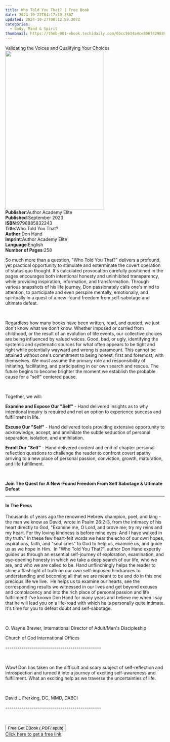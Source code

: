 ```yaml
---
title: Who Told You That? | Free Book
date: 2024-10-22T04:17:10.336Z
updated: 2024-10-27T00:12:59.207Z
categories:
  - Body, Mind & Spirit
thumbnail: https://thmb-001-ebook.techidaily.com/6bcc5634a4ce8067429889f2e99808d365b4074d488b66833a956348a86fbb1b.jpg
---
```

<main id="book-container">
  <div class="flex flex-col">
    <div class="book-brief flex-1 py-6 px-4 sm:p-6 md:py-10 md:px-8">
      <!-- brief-->
      <div class="book-brief-main">
        Validating the Voices and Qualifying Your Choices
      </div>
    </div>
    <div
      class="book-meta-info flex-1 grid gap-4 col-start-1 col-end-3 row-start-1 sm:mb-6 sm:grid-cols-4 lg:gap-6 lg:col-start-2 lg:row-end-6 lg:row-span-6 lg:mb-0"
    >
      <div
        class="book-meta-info-left place-content-center mt-4 p-4 text-sm leading-6 col-start-2 col-span-2 dark:text-slate-400"
      >
        <img
          class="w-full h-500 object-cover rounded-lg sm:h-255 sm:col-span-2 lg:col-span-full"
          src="https://img-001-ebook.techidaily.com/3ac6c244183974ef97312aabba881574489a42a0152fa9ece762867b6855c40c.jpg"
          alt=""
          width="312"
          height="500"
        />
      </div>
      <div
        class="book-meta-info-right mt-2 col-start-1 row-start-2 col-span-3 self-center"
      >
        <!-- meta data  -->
        <div class="flex flex-col px-4 md:px-8">
          <div class="flex-1">
            <strong>Publisher</strong>:<span class="px-2"
              >Author Academy Elite</span
            >
          </div>
          <div class="flex-1">
            <strong>Published</strong>:<span class="px-2">September 2023</span>
          </div>
          <div class="flex-1">
            <strong>ISBN</strong>:<span class="px-2">9798885832243</span>
          </div>
          <div class="flex-1">
            <strong>Title</strong>:<span class="px-2">Who Told You That?</span>
          </div>
          <div class="flex-1">
            <strong>Author</strong>:<span class="px-2">Don Hand</span>
          </div>
          <div class="flex-1">
            <strong>Imprint</strong>:<span class="px-2"
              >Author Academy Elite</span
            >
          </div>
          <div class="flex-1">
            <strong>Language</strong>:<span class="px-2">English</span>
          </div>
          <div class="flex-1">
            <strong>Number of Pages</strong>:<span class="px-2">258</span>
          </div>
        </div>
      </div>
    </div>
    <div class="book-description flex-1 py-6 px-4 sm:p-6 md:py-10 md:px-8">
      <div class="book-description-main">
        <div accordion-content="" id="description">
          <p>
            So much more than a question, "Who Told You That?" delivers a
            profound, yet practical opportunity to stimulate and exterminate the
            covert operation of status quo thought. It's calculated provocation
            carefully positioned in the pages encourages both intentional
            honesty and uninhibited transparency, while providing inspiration,
            information, and transformation. Through various snapshots of his
            life journey, Don passionately calls one's mind to attention, to
            participate and even perspire mentally, emotionally, and spiritually
            in a quest of a new-found freedom from self-sabotage and ultimate
            defeat.&nbsp;
          </p>
          <p><br /></p>
          <p>
            Regardless how many books have been written, read, and quoted, we
            just don't know what we don't know. Whether imposed or carried from
            childhood, or the result of an evolution of life events, our
            collective choices are being influenced by valued voices. Good, bad,
            or ugly, identifying the systemic and systematic sources for what
            often appears to be tight and right while potentially wayward and
            wrong is paramount. This cannot be attained without one's commitment
            to being honest, first and foremost, with themselves. We must assume
            the primary role and responsibility of initiating, facilitating, and
            participating in our own search and rescue. The future begins to
            become brighter the moment we establish the probable cause for a
            "self" centered pause.&nbsp;
          </p>
          <p><br /></p>
          <p>Together, we will:&nbsp;</p>
          <p>
            <strong>Examine and Expose Our "Self" </strong>- Hand delivered
            insights as to why intentional inquiry is required and not an option
            to experience success and fulfillment in life.
          </p>
          <p>
            <strong>Excuse Our "Self" </strong>- Hand delivered tools providing
            extensive opportunity to acknowledge, accept, and annihilate the
            subtle seduction of personal separation, isolation, and
            annihilation.&nbsp;
          </p>
          <p>
            <strong>Enroll Our "Self" </strong>- Hand delivered content and end
            of chapter personal reflection questions to challenge the reader to
            confront covert apathy arriving to a new place of personal passion,
            conviction, growth, maturation, and life fulfillment.&nbsp;
          </p>
          <p><br /></p>
          <p>
            <strong
              >Join The Quest for A New-Found Freedom From Self Sabotage &amp;
              Ultimate Defeat&nbsp;</strong
            >
          </p>
        </div>
        <div class="accordion-fader"></div>
      </div>
    </div>
    <div class="book-excerpts flex-1 py-6 px-4 sm:p-6 md:py-10 md:px-8">
      <!-- excerpts-->
      <div class="book-excerpts-main">
        <hr />
        <h4 class="placeholder placeholder-heading">
          <span>In The Press</span>
        </h4>
        <p></p>
        <p>
          Thousands of years ago the renowned Hebrew champion, poet, and king -
          the man we know as David, wrote in Psalm 26:2-3, from the intimacy of
          his heart directly to God, "Examine me, O Lord, and prove me; try my
          reins and my heart. For thy loving kindness is before mine eyes: And I
          have walked in thy truth." In these few heart-felt words we hear the
          echo of our own hopes, aspirations, faith, and "soul cries" to God to
          help us, examine us, and guide us as we hope in Him.&nbsp;&nbsp;In
          "Who Told You That?", author Don Hand expertly guides us through an
          essential self-journey of exploration, examination, and eye-opening
          honesty in which we take a deep search of our life, who we are, and
          who we are called to be. Hand unflinchingly helps the reader to shine
          a flashlight of truth on our own self-imposed hindrances to
          understanding and becoming all that we are meant to be and do in this
          one precious life we live.&nbsp;&nbsp;He helps us to examine our
          hearts, see the corresponding results we witnessed in our lives and
          get beyond excuses and complacency and into the rich place of personal
          passion and life fulfillment! I've known Don Hand for many years and
          believe me when I say that he will lead you on a life-road with which
          he is personally quite intimate. It's time for you to defeat doubt and
          self-sabotage.
        </p>
        <p><br /></p>
        <p>
          O. Wayne Brewer, International Director of Adult/Men's Discipleship
        </p>
        <p>Church of God International Offices</p>
        <p>-----------------------------------------------</p>
        <p><br /></p>
        <p>
          Wow! Don has taken on the difficult and scary subject of
          self-reflection and introspection and turned it into a journey of
          exciting self-awareness and fulfillment. What an exciting help as we
          traverse the uncertainties of life.&nbsp;
        </p>
        <p><br /></p>
        <p>David L Frerking, DC, MMD, DABCI</p>
        <p>-----------------------------------------------</p>
        <p><br /></p>
        <p></p>
      </div>
    </div>
    <div
      class="book-about-author flex-1 py-6 px-4 sm:p-6 md:py-10 md:px-8"
    ></div>
    <div class="book-free-get flex-1 py-6 px-4 sm:p-6 md:py-10 md:px-8">
      <button
        id="btn-free-get"
        class="bg-blue-500 hover:bg-blue-700 text-white font-bold py-2 px-4 rounded"
      >
        Free Get EBook (.PDF/.epub)
      </button>
      <div id="countdown-display" class="px-2 text-lg mt-2"></div>
      <a
        id="free-link"
        class="hidden bg-blue-500 hover:bg-blue-700 text-white font-bold py-2 px-4 rounded"
        href="https://www.ebooks.com/en-us/book/211058517/who-told-you-that/don-hand/"
        target="_blank"
        >Click here to get a free link</a
      >
    </div>
    <script>
      let countdownTime = 0;
      let countdownInterval = null;
      document
        .getElementById('btn-free-get')
        .addEventListener('click', startCountdown);
      function startCountdown() {
        countdownTime = new Date().getTime() + 60000 * 3;
        countdownInterval = setInterval(updateCountdown, 1000);
        document.getElementById('btn-free-get').disabled = true;
        document
          .getElementById('btn-free-get')
          .classList.add('bg-gray-500', 'cursor-not-allowed');
      }
      function updateCountdown() {
        let currentTime = new Date().getTime();
        let timeLeft = countdownTime - currentTime;
        let secondsLeft = Math.floor(timeLeft / 1000);
        document.getElementById('countdown-display').innerHTML =
          `Remaining time: ${secondsLeft} seconds.`;
        if (secondsLeft <= 0) {
          clearInterval(countdownInterval);
          document.getElementById('btn-free-get').classList.add('hidden');
          document.getElementById('free-link').classList.remove('hidden');
          document.getElementById('countdown-display').innerHTML = '';
        }
      }
    </script>
  </div>
</main>

<ins class="adsbygoogle"
      style="display:block"
      data-ad-client="ca-pub-7571918770474297"
      data-ad-slot="8358498916"
      data-ad-format="auto"
      data-full-width-responsive="true"></ins>
    